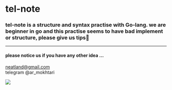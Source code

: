 # tel-note

### tel-note is a structure and syntax practise with Go-lang. we are beginner in go and this practise seems to have bad implement or structure, please give us tips🙏

---

#### please notice us if you have any other idea ...

neatland@gmail.com  
telegram @ar_mokhtari

<img src="https://camo.githubusercontent.com/4724436344c2473558068577d7e9e6b597c2baabe75a499cd67e04a448e00d84/68747470733a2f2f7777772e766563746f726c6f676f2e7a6f6e652f6c6f676f732f676f6c616e672f676f6c616e672d617232312e737667" >
